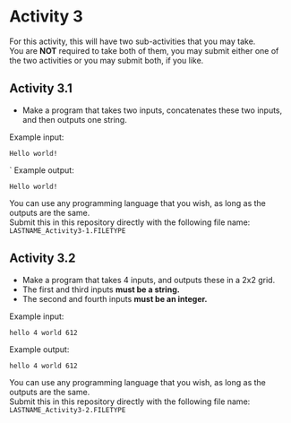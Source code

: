 # Activity 3

For this activity, this will have two sub-activities that you may take. <br>
You are <b>NOT</b> required to take both of them, you may submit either one of the two activities or you may submit both, if you like.

## Activity 3.1

- Make a program that takes two inputs, concatenates these two inputs, and then outputs one string.

Example input:
    <pre><code>Hello
               world!
    </code></pre>
`
Example output:
    <pre><code>Hello world!
    </code></pre>

You can use any programming language that you wish, as long as the outputs are the same. <br>
Submit this in this repository directly with the following file name: `LASTNAME_Activity3-1.FILETYPE` 

## Activity 3.2

- Make a program that takes 4 inputs, and outputs these in a 2x2 grid. <br>
- The first and third inputs <b>must be a string.</b> <br>
- The second and fourth inputs <b>must be an integer.</b>

Example input:
    <pre><code>hello
               4
               world
               612
    </code></pre>
    
Example output:
    <pre><code>hello 4
               world 612
    </code></pre>

You can use any programming language that you wish, as long as the outputs are the same. <br>
Submit this in this repository directly with the following file name: `LASTNAME_Activity3-2.FILETYPE` 
